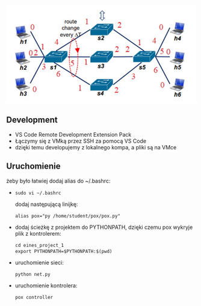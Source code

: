 ![Topology](helpers/topology.jpg "Topology")

## Development
- VS Code Remote Development Extension Pack
- Łączymy się z VMką przez SSH za pomocą VS Code
- dzięki temu developujemy z lokalnego kompa, a pliki są na VMce

## Uruchomienie
żeby było łatwiej dodaj alias do ~/.bashrc:
- ``` 
  sudo vi ~/.bashrc 
  ```
  dodaj następującą linijkę:

    ```
    alias pox="py /home/student/pox/pox.py"
- dodaj ścieżkę z projektem  do PYTHONPATH, dzięki czemu pox wykryje plik z kontrolerem:
  ``` 
  cd eines_project_1
  export PYTHONPATH=$PYTHONPATH:$(pwd) 
  ```
- uruchomienie sieci:
  ```
  python net.py
  ```
- uruchomienie kontrolera:
  ```
  pox controller
  ```
